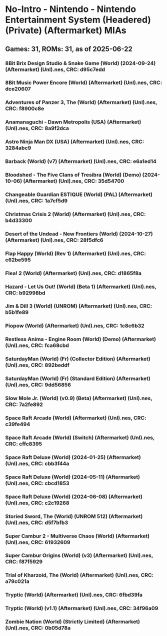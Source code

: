 # No-Intro - Nintendo - Nintendo Entertainment System (Headered) (Private) (Aftermarket) MIAs
## Games: 31, ROMs: 31, as of 2025-06-22

### 8Bit Brix Design Studio & Snake Game (World) (2024-09-24) (Aftermarket) (Unl).nes, CRC: d95c7edd
### 8Bit Music Power Encore (World) (Aftermarket) (Unl).nes, CRC: dce20607
### Adventures of Panzer 3, The (World) (Aftermarket) (Unl).nes, CRC: f8900c8e
### Anamanaguchi - Dawn Metropolis (USA) (Aftermarket) (Unl).nes, CRC: 8a9f2dca
### Astro Ninja Man DX (USA) (Aftermarket) (Unl).nes, CRC: 3284abc9
### Barback (World) (v7) (Aftermarket) (Unl).nes, CRC: e6a1ed14
### Bloodshed - The Five Clans of Tresibra (World) (Demo) (2024-10-06) (Aftermarket) (Unl).nes, CRC: 35d54700
### Changeable Guardian ESTIQUE (World) (PAL) (Aftermarket) (Unl).nes, CRC: 1a7cf5d9
### Christmas Crisis 2 (World) (Aftermarket) (Unl).nes, CRC: b4d33300
### Desert of the Undead - New Frontiers (World) (2024-10-27) (Aftermarket) (Unl).nes, CRC: 28f5dfc6
### Flap Happy (World) (Rev 1) (Aftermarket) (Unl).nes, CRC: c62be595
### Flea! 2 (World) (Aftermarket) (Unl).nes, CRC: d1865f8a
### Hazard - Let Us Out! (World) (Beta 1) (Aftermarket) (Unl).nes, CRC: b92998bd
### Jim & Dill 3 (World) (UNROM) (Aftermarket) (Unl).nes, CRC: b5b1fe89
### Piopow (World) (Aftermarket) (Unl).nes, CRC: 1c8c6b32
### Restless Anima - Engine Room (World) (Demo) (Aftermarket) (Unl).nes, CRC: fca68cbd
### SaturdayMan (World) (Fr) (Collector Edition) (Aftermarket) (Unl).nes, CRC: 892beddf
### SaturdayMan (World) (Fr) (Standard Edition) (Aftermarket) (Unl).nes, CRC: 9dd56856
### Slow Mole Jr. (World) (v0.9) (Beta) (Aftermarket) (Unl).nes, CRC: 7a2fe892
### Space Raft Arcade (World) (Aftermarket) (Unl).nes, CRC: c39fe494
### Space Raft Arcade (World) (Switch) (Aftermarket) (Unl).nes, CRC: cffc8395
### Space Raft Deluxe (World) (2024-01-25) (Aftermarket) (Unl).nes, CRC: cbb3f44a
### Space Raft Deluxe (World) (2024-05-11) (Aftermarket) (Unl).nes, CRC: cbcd1853
### Space Raft Deluxe (World) (2024-06-08) (Aftermarket) (Unl).nes, CRC: c2c19268
### Storied Sword, The (World) (UNROM 512) (Aftermarket) (Unl).nes, CRC: d5f7bfb3
### Super Cambur 2 - Multiverse Chaos (World) (Aftermarket) (Unl).nes, CRC: 61932609
### Super Cambur Origins (World) (v3) (Aftermarket) (Unl).nes, CRC: f87f5929
### Trial of Kharzoid, The (World) (Aftermarket) (Unl).nes, CRC: a79c021a
### Tryptic (World) (Aftermarket) (Unl).nes, CRC: 6fbd39fa
### Tryptic (World) (v1.1) (Aftermarket) (Unl).nes, CRC: 34f96a09
### Zombie Nation (World) (Strictly Limited) (Aftermarket) (Unl).nes, CRC: 0b05d78a

